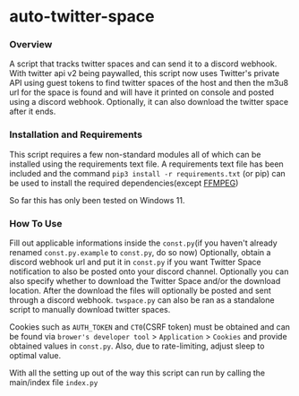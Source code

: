 # auto-twitter-space
### Overview
A script that tracks twitter spaces and can send it to a discord webhook. 
With twitter api v2 being paywalled, this script now uses Twitter's private API using guest tokens to find twitter spaces of the host and then the m3u8 url for the space is found and will have it printed on console and posted using a discord webhook. 
Optionally, it can also download the twitter space after it ends.

### Installation and Requirements
This script requires a few non-standard modules all of which can be installed using the requirements text file. A requirements text file has been included and the command `pip3 install -r requirements.txt` (or pip) can be used to install the required dependencies(except [FFMPEG](https://ffmpeg.org/))

So far this has only been tested on Windows 11. 

### How To Use
Fill out applicable informations inside the `const.py`(if you haven't already renamed `const.py.example` to `const.py`, do so now)
Optionally, obtain a discord webhook url and put it in `const.py` if you want Twitter Space notification to also be posted onto your discord channel.
Optionally you can also specify whether to download the Twitter Space and/or the download location. After the download the files will optionally be posted and sent through a discord webhook. `twspace.py` can also be ran as a standalone script to manually download twitter spaces.

Cookies such as `AUTH_TOKEN` and `CT0`(CSRF token) must be obtained and can be found via `brower's developer tool` > `Application` > `Cookies` and provide obtained values in `const.py`. Also, due to rate-limiting, adjust sleep to optimal value. 

With all the setting up out of the way this script can run by calling the main/index file `index.py`




